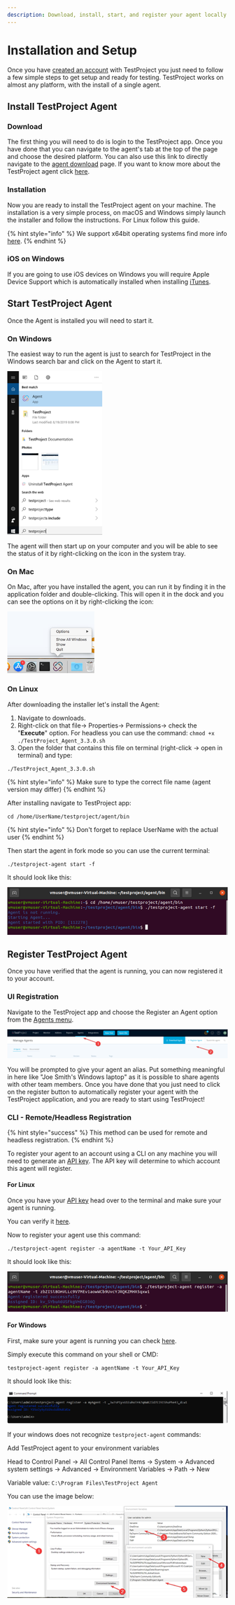 ```yaml
---
description: Download, install, start, and register your agent locally or remotely.
---
```


# Installation and Setup

Once you have [created an account](creating-an-account.md#registration) with TestProject you just need to follow a few simple steps to get setup and ready for testing. TestProject works on almost any platform, with the install of a single agent.

## Install TestProject Agent

### Download

The first thing you will need to do is login to the TestProject app. Once you have done that you can navigate to the agent's tab at the top of the page and choose the desired platform. You can also use this link to directly navigate to the [agent download](https://app.testproject.io/#/download) page. If you want to know more about the TestProject agent click [here](broken-reference).

### Installation

Now you are ready to install the TestProject agent on your machine. The installation is a very simple process, on macOS and Windows simply launch the installer and follow the instructions. For Linux follow this guide.

{% hint style="info" %}
We support x64bit operating systems find more info [here](../supported-environments.md#supported-agent-operating-systems-x64-only).
{% endhint %}

### iOS on Windows

If you are going to use iOS devices on Windows you will require Apple Device Support which is automatically installed when installing [iTunes](https://support.apple.com/downloads/itunes).

## Start TestProject Agent

Once the Agent is installed you will need to start it.

### On Windows

The easiest way to run the agent is just to search for TestProject in the Windows search bar and click on the Agent to start it.

![TestProject Agent on Windows](<../.gitbook/assets/image (451) (1).png>)

The agent will then start up on your computer and you will be able to see the status of it by right-clicking on the icon in the system tray.

### On Mac

On Mac, after you have installed the agent, you can run it by finding it in the application folder and double-clicking. This will open it in the dock and you can see the options on it by right-clicking the icon:

![TestProject Agent on Mac](<../.gitbook/assets/image (456) (1).png>)

### On Linux

After downloading the installer let's install the Agent:

1. &#x20;Navigate to downloads.
2. Right-click on that file-> Properties-> Permissions-> check the "**Execute**" option. For headless you can use the command: `chmod +x ./TestProject_Agent_3.3.0.sh`
3. Open the folder that contains this file on terminal (right-click -> open in terminal) and type:

```
./TestProject_Agent_3.3.0.sh
```

{% hint style="info" %}
Make sure to type the correct file name (agent version may differ)
{% endhint %}

After installing navigate to TestProject app:

```
cd /home/UserName/testproject/agent/bin
```

{% hint style="info" %}
Don't forget to replace UserName with the actual user
{% endhint %}

Then start the agent in fork mode so you can use the current terminal:

```
./testproject-agent start -f
```

It should look like this:

![TestProject Agent on Linux terminal](../.gitbook/assets/Picture1.png)

## Register TestProject Agent

Once you have verified that the agent is running, you can now registered it to your account.

### UI Registration

Navigate to the TestProject app and choose the Register an Agent option from the [Agents menu](https://app.testproject.io/#/agents).

![Registering the Agent from TestProject app](../.gitbook/assets/Picture2.png)

You will be prompted to give your agent an alias. Put something meaningful in here like "Joe Smith's Windows laptop" as it is possible to share agents with other team members. Once you have done that you just need to click on the register button to automatically register your agent with the TestProject application, and you are ready to start using TestProject!

### CLI - Remote/Headless Registration

{% hint style="success" %}
This method can be used for remote and headless registration.
{% endhint %}

To register your agent to an account using a CLI on any machine you will need to generate an [API key](https://app.testproject.io/#/integrations/api). The API key will determine to which account this agent will register.

#### For Linux

Once you have your [API key](https://app.testproject.io/#/integrations/api) head over to the terminal and make sure your agent is running.

You can verify it [here](installation-and-setup.md#on-linux).

Now to register your agent use this command:

```
./testproject-agent register -a agentName -t Your_API_Key
```

It should look like this:

![Registering the Agent on Linux terminal](../.gitbook/assets/Picture3.png)

#### For Windows

First, make sure your agent is running you can check [here](installation-and-setup.md#on-windows).

Simply execute this command on your shell or CMD:

```
testproject-agent register -a agentName -t Your_API_Key
```

It should look like this:

![Registering the Agent on Windows CMD](<../.gitbook/assets/image (457) (1).png>)

If your windows does not recognize `testproject-agent` commands:

Add TestProject agent to your environment variables

Head to Control Panel -> All Control Panel Items -> System -> Advanced system settings -> Advanced -> Environment Variables -> Path -> New

Variable value: `C:\Program Files\TestProject Agent`

You can use the image below:

![Adding TestProject to the environment variables ](../.gitbook/assets/Picture4.png)
